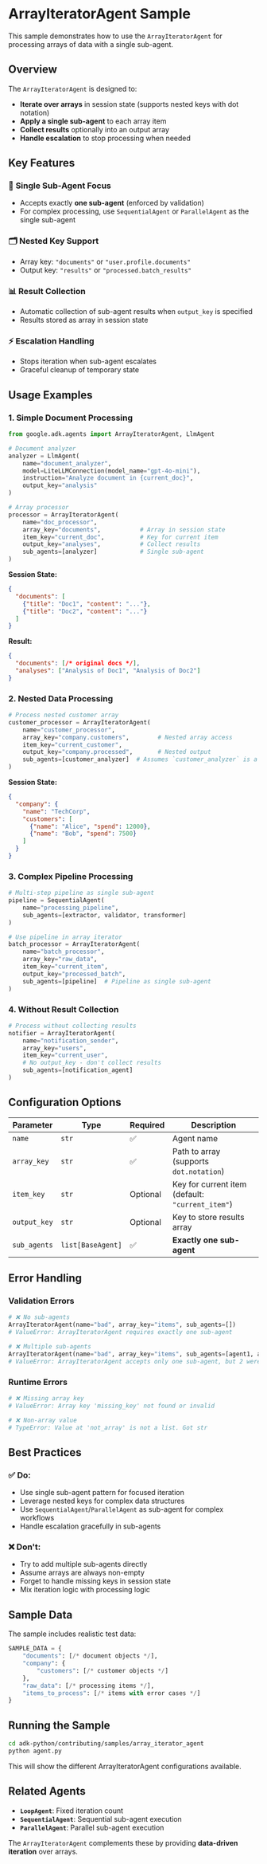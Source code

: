 # ArrayIteratorAgent Sample

This sample demonstrates how to use the `ArrayIteratorAgent` for processing arrays of data with a single sub-agent.

## Overview

The `ArrayIteratorAgent` is designed to:
- **Iterate over arrays** in session state (supports nested keys with dot notation)
- **Apply a single sub-agent** to each array item
- **Collect results** optionally into an output array
- **Handle escalation** to stop processing when needed

## Key Features

### 🔧 **Single Sub-Agent Focus**
- Accepts exactly **one sub-agent** (enforced by validation)
- For complex processing, use `SequentialAgent` or `ParallelAgent` as the single sub-agent

### 🗂️ **Nested Key Support**
- Array key: `"documents"` or `"user.profile.documents"`
- Output key: `"results"` or `"processed.batch_results"`

### 📊 **Result Collection**
- Automatic collection of sub-agent results when `output_key` is specified
- Results stored as array in session state

### ⚡ **Escalation Handling**
- Stops iteration when sub-agent escalates
- Graceful cleanup of temporary state

## Usage Examples

### 1. Simple Document Processing

```python
from google.adk.agents import ArrayIteratorAgent, LlmAgent

# Document analyzer
analyzer = LlmAgent(
    name="document_analyzer",
    model=LiteLLMConnection(model_name="gpt-4o-mini"),
    instruction="Analyze document in {current_doc}",
    output_key="analysis"
)

# Array processor
processor = ArrayIteratorAgent(
    name="doc_processor",
    array_key="documents",           # Array in session state
    item_key="current_doc",          # Key for current item
    output_key="analyses",           # Collect results
    sub_agents=[analyzer]            # Single sub-agent
)
```

**Session State:**
```json
{
  "documents": [
    {"title": "Doc1", "content": "..."},
    {"title": "Doc2", "content": "..."}
  ]
}
```

**Result:**
```json
{
  "documents": [/* original docs */],
  "analyses": ["Analysis of Doc1", "Analysis of Doc2"]
}
```

### 2. Nested Data Processing

```python
# Process nested customer array
customer_processor = ArrayIteratorAgent(
    name="customer_processor",
    array_key="company.customers",        # Nested array access
    item_key="current_customer",
    output_key="company.processed",       # Nested output
    sub_agents=[customer_analyzer]  # Assumes `customer_analyzer` is a defined agent
)
```

**Session State:**
```json
{
  "company": {
    "name": "TechCorp",
    "customers": [
      {"name": "Alice", "spend": 12000},
      {"name": "Bob", "spend": 7500}
    ]
  }
}
```

### 3. Complex Pipeline Processing

```python
# Multi-step pipeline as single sub-agent
pipeline = SequentialAgent(
    name="processing_pipeline",
    sub_agents=[extractor, validator, transformer]
)

# Use pipeline in array iterator
batch_processor = ArrayIteratorAgent(
    name="batch_processor",
    array_key="raw_data",
    item_key="current_item",
    output_key="processed_batch",
    sub_agents=[pipeline]  # Pipeline as single sub-agent
)
```

### 4. Without Result Collection

```python
# Process without collecting results
notifier = ArrayIteratorAgent(
    name="notification_sender",
    array_key="users",
    item_key="current_user",
    # No output_key - don't collect results
    sub_agents=[notification_agent]
)
```

## Configuration Options

| Parameter | Type | Required | Description |
|-----------|------|----------|-------------|
| `name` | `str` | ✅ | Agent name |
| `array_key` | `str` | ✅ | Path to array (supports `dot.notation`) |
| `item_key` | `str` | Optional | Key for current item (default: `"current_item"`) |
| `output_key` | `str` | Optional | Key to store results array |
| `sub_agents` | `list[BaseAgent]` | ✅ | **Exactly one sub-agent** |

## Error Handling

### Validation Errors
```python
# ❌ No sub-agents
ArrayIteratorAgent(name="bad", array_key="items", sub_agents=[])
# ValueError: ArrayIteratorAgent requires exactly one sub-agent

# ❌ Multiple sub-agents  
ArrayIteratorAgent(name="bad", array_key="items", sub_agents=[agent1, agent2])
# ValueError: ArrayIteratorAgent accepts only one sub-agent, but 2 were provided
```

### Runtime Errors
```python
# ❌ Missing array key
# ValueError: Array key 'missing_key' not found or invalid

# ❌ Non-array value
# TypeError: Value at 'not_array' is not a list. Got str
```

## Best Practices

### ✅ **Do:**
- Use single sub-agent pattern for focused iteration
- Leverage nested keys for complex data structures
- Use `SequentialAgent`/`ParallelAgent` as sub-agent for complex workflows
- Handle escalation gracefully in sub-agents

### ❌ **Don't:**
- Try to add multiple sub-agents directly
- Assume arrays are always non-empty
- Forget to handle missing keys in session state
- Mix iteration logic with processing logic

## Sample Data

The sample includes realistic test data:

```python
SAMPLE_DATA = {
    "documents": [/* document objects */],
    "company": {
        "customers": [/* customer objects */]
    },
    "raw_data": [/* processing items */],
    "items_to_process": [/* items with error cases */]
}
```

## Running the Sample

```bash
cd adk-python/contributing/samples/array_iterator_agent
python agent.py
```

This will show the different ArrayIteratorAgent configurations available.

## Related Agents

- **`LoopAgent`**: Fixed iteration count
- **`SequentialAgent`**: Sequential sub-agent execution  
- **`ParallelAgent`**: Parallel sub-agent execution

The `ArrayIteratorAgent` complements these by providing **data-driven iteration** over arrays. 
